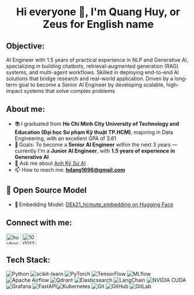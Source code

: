 <h1 align="center">Hi everyone 👋, I'm Quang Huy, or Zeus for English name</h1>

<h2 align="left">Objective:</h2>  

<p align="left">AI Engineer with 1.5 years of practical experience in NLP and Generative AI, specializing in building chatbots, retrieval-augmented generation (RAG) systems, and multi-agent workflows. Skilled in deploying end-to-end AI solutions that bridge research and real-world application. Driven by a long-term goal to become a Senior AI Engineer by developing scalable, high-impact systems that solve complex problems</p>

<h2 align="left">About me:</h2>  

- 📚 I graduated from **Ho Chi Minh City University of Technology and Education (Đại học Sư phạm Kỹ thuật TP.HCM)**, majoring in Data Engineering, with an excellent GPA of 3.61  
- 🎯 Goals: To become a **Senior AI Engineer** within the next 3 years — currently I'm a **Junior AI Engineer**, with **1.5 years of experience in Generative AI**  
- 💬 Ask me about [Anh Kỹ Sư AI](https://www.tiktok.com/@huylamai)  
- 📫 How to reach me: **hdang1696@gmail.com**

<h2 align="left">🧪 Open Source Model</h2>

- 🔗 Embedding Model: <a href="https://huggingface.co/huyydangg/DEk21_hcmute_embedding" target="_blank">DEk21_hcmute_embedding on Hugging Face</a>

<h2 align="left">Connect with me:</h2>  
<p align="left">  
<a href="https://linkedin.com/in/huyhocdata" target="blank"><img align="center" src="https://raw.githubusercontent.com/rahuldkjain/github-profile-readme-generator/master/src/images/icons/Social/linked-in-alt.svg" alt="huyhocdata" height="30" width="40" /></a>  
<a href="https://fb.com/100012067900880" target="blank"><img align="center" src="https://raw.githubusercontent.com/rahuldkjain/github-profile-readme-generator/master/src/images/icons/Social/facebook.svg" alt="100012067900880" height="30" width="40" /></a>  
</p>  

<h2 align="left"> Tech Stack:</h2>  

![Python](https://img.shields.io/badge/Python-3776AB?style=for-the-badge&logo=python&logoColor=ffdd54) ![scikit-learn](https://img.shields.io/badge/scikit--learn-F7931E?style=for-the-badge&logo=scikit-learn&logoColor=white)  ![PyTorch](https://img.shields.io/badge/PyTorch-EE4C2C?style=for-the-badge&logo=PyTorch&logoColor=white)  ![TensorFlow](https://img.shields.io/badge/TensorFlow-FF6F00?style=for-the-badge&logo=TensorFlow&logoColor=white)  ![MLflow](https://img.shields.io/badge/MLflow-05A1B7?style=for-the-badge&logo=mlflow&logoColor=white)  ![Apache Airflow](https://img.shields.io/badge/Apache%20Airflow-017CEE?style=for-the-badge&logo=Apache%20Airflow&logoColor=white)  ![Qdrant](https://img.shields.io/badge/Qdrant-5B2EDC?style=for-the-badge&logo=qdrant&logoColor=white)  ![Elasticsearch](https://img.shields.io/badge/Elasticsearch-005571?style=for-the-badge&logo=elasticsearch&logoColor=white)  ![LangChain](https://img.shields.io/badge/LangChain-000000?style=for-the-badge&logo=langchain&logoColor=white)  ![NVIDIA CUDA](https://img.shields.io/badge/CUDA-000000?style=for-the-badge&logo=nVIDIA&logoColor=green)  ![Grafana](https://img.shields.io/badge/Grafana-F46800?style=for-the-badge&logo=grafana&logoColor=white)  ![FastAPI](https://img.shields.io/badge/FastAPI-005571?style=for-the-badge&logo=fastapi)![Kubernetes](https://img.shields.io/badge/Kubernetes-326ce5?style=for-the-badge&logo=kubernetes&logoColor=white)  ![Git](https://img.shields.io/badge/Git-F05033?style=for-the-badge&logo=git&logoColor=white)  ![GitHub](https://img.shields.io/badge/GitHub-181717?style=for-the-badge&logo=github&logoColor=white)  ![GitLab](https://img.shields.io/badge/GitLab-E24329?style=for-the-badge&logo=gitlab&logoColor=white) 




